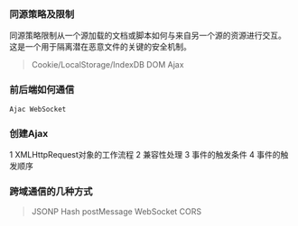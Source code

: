   ### 同源策略及限制  
  同源策略限制从一个源加载的文档或脚本如何与来自另一个源的资源进行交互。
  这是一个用于隔离潜在恶意文件的关键的安全机制。
  > Cookie/LocalStorage/IndexDB
  > DOM
  > Ajax
  
 ### 前后端如何通信   
    Ajac WebSocket 
    
 ### 创建Ajax   
 1 XMLHttpRequest对象的工作流程
 2 兼容性处理
 3 事件的触发条件
 4 事件的触发顺序
 
 ### 跨域通信的几种方式
   > JSONP
   > Hash
   > postMessage
   > WebSocket
   > CORS
